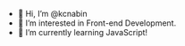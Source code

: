 - 👋 Hi, I’m @kcnabin
- 👀 I’m interested in Front-end Development.
- 🌱 I’m currently learning JavaScript!

<!---
kcnabin/kcnabin is a ✨ special ✨ repository because its `README.md` (this file) appears on your GitHub profile.
You can click the Preview link to take a look at your changes.
--->
